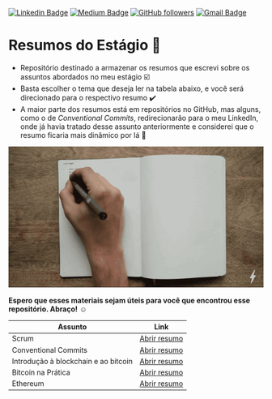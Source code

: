 [![Linkedin Badge](https://img.shields.io/badge/-pedrojosel-blue?style=flat-square&logo=Linkedin&logoColor=white&link=https://www.linkedin.com/in/pedrojosel/)](https://www.linkedin.com/in/pedrojosel/) [![Medium Badge](https://img.shields.io/badge/-@pedrlimadev-03a57a?style=flat-square&labelColor=000000&logo=Medium&link=https://medium.com/@pedrlimadev)](https://medium.com/@pedrlimadev)
[![GitHub followers](https://img.shields.io/github/followers/pedrjose?label=Follow&style=social)](https://github.com/pedrjose/?tab=follow)
[![Gmail Badge](https://img.shields.io/badge/-pedrlimadev@gmail.com-c14438?style=flat-square&logo=Gmail&logoColor=white&link=mailto:pedrlimadev@gmail.com
)](mailto:pedrlimadev@gmail.com)

# Resumos do Estágio :page_with_curl:

- Repositório destinado a armazenar os resumos que escrevi sobre os assuntos abordados no meu estágio :ballot_box_with_check:
- Basta escolher o tema que deseja ler na tabela abaixo, e você será direcionado para o respectivo resumo :heavy_check_mark:
- A maior parte dos resumos está em repositórios no GitHub, mas alguns, como o de *Conventional Commits*, redirecionarão para o meu LinkedIn, onde já havia tratado desse assunto anteriormente e considerei que o resumo ficaria mais dinâmico por lá :large_orange_diamond:

![notations git](./materials/notations.gif)

**Espero que esses materiais sejam úteis para você que encontrou esse repositório. Abraço!** :relaxed:

| Assunto | Link |
| ----------- | ----------- |
| Scrum | [Abrir resumo](https://github.com/pedrjose/estagio-anotacoes/blob/main/materials/scrum.md) |
| Conventional Commits | [Abrir resumo](https://www.linkedin.com/posts/activity-7080543647502336000-4Axo?utm_source=share&utm_medium=member_desktop) |
| Introdução à blockchain e ao bitcoin | [Abrir resumo](https://github.com/pedrjose/estagio-anotacoes/blob/main/materials/blockchain-and-bitcoin-introduce.md) | 
| Bitcoin na Prática | [Abrir resumo](https://github.com/pedrjose/estagio-anotacoes/blob/main/materials/bitcoin-in-practice.md) |
| Ethereum | [Abrir resumo](https://github.com/pedrjose/estagio-anotacoes/blob/main/materials/ethereum.md) |